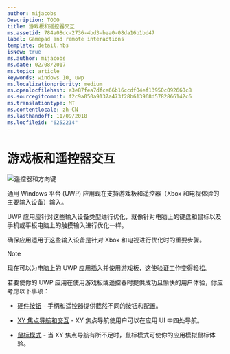 ```yaml
---
author: mijacobs
Description: TODO
title: 游戏板和遥控器交互
ms.assetid: 784a08dc-2736-4bd3-bea0-08da16b1bd47
label: Gamepad and remote interactions
template: detail.hbs
isNew: true
ms.author: mijacobs
ms.date: 02/08/2017
ms.topic: article
keywords: windows 10, uwp
ms.localizationpriority: medium
ms.openlocfilehash: a3e87fea7dfce66b16ccdf04ef13950c092660c8
ms.sourcegitcommit: f2c9a050a9137a473f28b613968d5782866142c6
ms.translationtype: MT
ms.contentlocale: zh-CN
ms.lasthandoff: 11/09/2018
ms.locfileid: "6252214"
---
```

# <a name="gamepad-and-remote-control-interactions"></a>游戏板和遥控器交互

![遥控器和方向键](images/dpad-remote/dpad-remote.png)

通用 Windows 平台 (UWP) 应用现在支持游戏板和遥控器（Xbox 和电视体验的主要输入设备）输入。

UWP 应用应针对这些输入设备类型进行优化，就像针对电脑上的键盘和鼠标以及手机或平板电脑上的触摸输入进行优化一样。

确保应用适用于这些输入设备是针对 Xbox 和电视进行优化时的重要步骤。

> [!NOTE] 
> 现在可以为电脑上的 UWP 应用插入并使用游戏板，这使验证工作变得轻松。

若要使你的 UWP 应用在使用游戏板或遥控器时提供成功且愉快的用户体验，你应考虑以下事项：

* [硬件按钮](../devices/designing-for-tv.md#hardware-buttons) - 手柄和遥控器提供截然不同的按钮和配置。

* [XY 焦点导航和交互](../devices/designing-for-tv.md#xy-focus-navigation-and-interaction) - XY 焦点导航使用户可以在应用 UI 中四处导航。

* [鼠标模式](../devices/designing-for-tv.md#mouse-mode) - 当 XY 焦点导航有所不足时，鼠标模式可使你的应用模拟鼠标体验。
